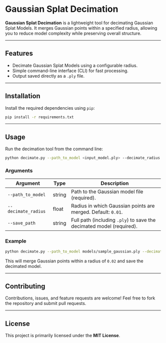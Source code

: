 # Gaussian Splat Decimation

**Gaussian Splat Decimation** is a lightweight tool for decimating Gaussian Splat Models. It merges Gaussian points within a specified radius, allowing you to reduce model complexity while preserving overall structure.  

---

## Features

- Decimate Gaussian Splat Models using a configurable radius.
- Simple command-line interface (CLI) for fast processing.
- Output saved directly as a `.ply` file.  

---

## Installation

Install the required dependencies using `pip`:

```bash
pip install -r requirements.txt
```

---

## Usage

Run the decimation tool from the command line:

```bash
python decimate.py --path_to_model <input_model.ply> --decimate_radius <radius> --save_path <output_model.ply>
```

### Arguments

| Argument           | Type    | Description                                                                 |
|------------------|--------|-----------------------------------------------------------------------------|
| `--path_to_model`   | string | Path to the Gaussian model file (required).                                  |
| `--decimate_radius` | float  | Radius in which Gaussian points are merged. Default: `0.01`.                |
| `--save_path`       | string | Full path (including `.ply`) to save the decimated model (required).       |

### Example

```bash
python decimate.py --path_to_model models/sample_gaussian.ply --decimate_radius 0.02 --save_path models/sample_decimated.ply
```

This will merge Gaussian points within a radius of `0.02` and save the decimated model.  

---

## Contributing

Contributions, issues, and feature requests are welcome! Feel free to fork the repository and submit pull requests.  

---

## License

This project is primarily licensed under the **MIT License**.  